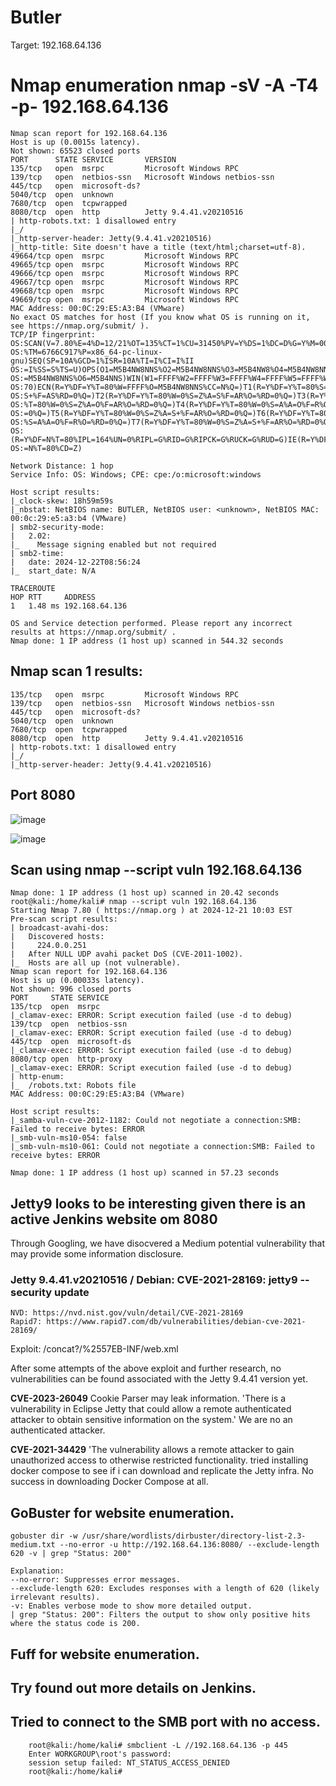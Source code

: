# Butler

Target: 192.168.64.136

# Nmap enumeration nmap -sV -A -T4 -p- 192.168.64.136
    Nmap scan report for 192.168.64.136                                                        
    Host is up (0.0015s latency).                                                              
    Not shown: 65523 closed ports                                                              
    PORT      STATE SERVICE       VERSION                                                      
    135/tcp   open  msrpc         Microsoft Windows RPC                                        
    139/tcp   open  netbios-ssn   Microsoft Windows netbios-ssn                                
    445/tcp   open  microsoft-ds?                                                              
    5040/tcp  open  unknown                                                                    
    7680/tcp  open  tcpwrapped                                                                 
    8080/tcp  open  http          Jetty 9.4.41.v20210516                                       
    | http-robots.txt: 1 disallowed entry                                                      
    |_/
    |_http-server-header: Jetty(9.4.41.v20210516)
    |_http-title: Site doesn't have a title (text/html;charset=utf-8).
    49664/tcp open  msrpc         Microsoft Windows RPC
    49665/tcp open  msrpc         Microsoft Windows RPC
    49666/tcp open  msrpc         Microsoft Windows RPC
    49667/tcp open  msrpc         Microsoft Windows RPC
    49668/tcp open  msrpc         Microsoft Windows RPC
    49669/tcp open  msrpc         Microsoft Windows RPC
    MAC Address: 00:0C:29:E5:A3:B4 (VMware)
    No exact OS matches for host (If you know what OS is running on it, see https://nmap.org/submit/ ).
    TCP/IP fingerprint:
    OS:SCAN(V=7.80%E=4%D=12/21%OT=135%CT=1%CU=31450%PV=Y%DS=1%DC=D%G=Y%M=000C29
    OS:%TM=6766C917%P=x86_64-pc-linux-gnu)SEQ(SP=10A%GCD=1%ISR=10A%TI=I%CI=I%II
    OS:=I%SS=S%TS=U)OPS(O1=M5B4NW8NNS%O2=M5B4NW8NNS%O3=M5B4NW8%O4=M5B4NW8NNS%O5
    OS:=M5B4NW8NNS%O6=M5B4NNS)WIN(W1=FFFF%W2=FFFF%W3=FFFF%W4=FFFF%W5=FFFF%W6=FF
    OS:70)ECN(R=Y%DF=Y%T=80%W=FFFF%O=M5B4NW8NNS%CC=N%Q=)T1(R=Y%DF=Y%T=80%S=O%A=
    OS:S+%F=AS%RD=0%Q=)T2(R=Y%DF=Y%T=80%W=0%S=Z%A=S%F=AR%O=%RD=0%Q=)T3(R=Y%DF=Y
    OS:%T=80%W=0%S=Z%A=O%F=AR%O=%RD=0%Q=)T4(R=Y%DF=Y%T=80%W=0%S=A%A=O%F=R%O=%RD
    OS:=0%Q=)T5(R=Y%DF=Y%T=80%W=0%S=Z%A=S+%F=AR%O=%RD=0%Q=)T6(R=Y%DF=Y%T=80%W=0
    OS:%S=A%A=O%F=R%O=%RD=0%Q=)T7(R=Y%DF=Y%T=80%W=0%S=Z%A=S+%F=AR%O=%RD=0%Q=)U1
    OS:(R=Y%DF=N%T=80%IPL=164%UN=0%RIPL=G%RID=G%RIPCK=G%RUCK=G%RUD=G)IE(R=Y%DFI
    OS:=N%T=80%CD=Z)
    
    Network Distance: 1 hop
    Service Info: OS: Windows; CPE: cpe:/o:microsoft:windows
    
    Host script results:
    |_clock-skew: 18h59m59s
    |_nbstat: NetBIOS name: BUTLER, NetBIOS user: <unknown>, NetBIOS MAC: 00:0c:29:e5:a3:b4 (VMware)
    | smb2-security-mode: 
    |   2.02: 
    |_    Message signing enabled but not required
    | smb2-time: 
    |   date: 2024-12-22T08:56:24
    |_  start_date: N/A
    
    TRACEROUTE
    HOP RTT     ADDRESS
    1   1.48 ms 192.168.64.136
    
    OS and Service detection performed. Please report any incorrect results at https://nmap.org/submit/ .
    Nmap done: 1 IP address (1 host up) scanned in 544.32 seconds

## Nmap scan 1 results:
    135/tcp   open  msrpc         Microsoft Windows RPC                                        
    139/tcp   open  netbios-ssn   Microsoft Windows netbios-ssn                                
    445/tcp   open  microsoft-ds?                                                              
    5040/tcp  open  unknown                                                                    
    7680/tcp  open  tcpwrapped                                                                 
    8080/tcp  open  http          Jetty 9.4.41.v20210516                                       
    | http-robots.txt: 1 disallowed entry                                                      
    |_/
    |_http-server-header: Jetty(9.4.41.v20210516)
    
## Port 8080 
![image](https://github.com/user-attachments/assets/3c70c2f7-dcf9-4851-a86a-2736dcfa0199)

![image](https://github.com/user-attachments/assets/52a631a1-0dfe-4082-a915-dea8619810d1)

## Scan using nmap --script vuln 192.168.64.136
    Nmap done: 1 IP address (1 host up) scanned in 20.42 seconds
    root@kali:/home/kali# nmap --script vuln 192.168.64.136
    Starting Nmap 7.80 ( https://nmap.org ) at 2024-12-21 10:03 EST
    Pre-scan script results:
    | broadcast-avahi-dos: 
    |   Discovered hosts:
    |     224.0.0.251
    |   After NULL UDP avahi packet DoS (CVE-2011-1002).
    |_  Hosts are all up (not vulnerable).
    Nmap scan report for 192.168.64.136
    Host is up (0.00033s latency).
    Not shown: 996 closed ports
    PORT     STATE SERVICE
    135/tcp  open  msrpc
    |_clamav-exec: ERROR: Script execution failed (use -d to debug)
    139/tcp  open  netbios-ssn
    |_clamav-exec: ERROR: Script execution failed (use -d to debug)
    445/tcp  open  microsoft-ds
    |_clamav-exec: ERROR: Script execution failed (use -d to debug)
    8080/tcp open  http-proxy
    |_clamav-exec: ERROR: Script execution failed (use -d to debug)
    | http-enum: 
    |_  /robots.txt: Robots file
    MAC Address: 00:0C:29:E5:A3:B4 (VMware)
    
    Host script results:
    |_samba-vuln-cve-2012-1182: Could not negotiate a connection:SMB: Failed to receive bytes: ERROR
    |_smb-vuln-ms10-054: false
    |_smb-vuln-ms10-061: Could not negotiate a connection:SMB: Failed to receive bytes: ERROR
    
    Nmap done: 1 IP address (1 host up) scanned in 57.23 seconds

## Jetty9 looks to be interesting given there is an active Jenkins website om 8080
Through Googling, we have disocvered a Medium potential vulnerability that may provide some information disclosure.

### Jetty 9.4.41.v20210516 / Debian: CVE-2021-28169: jetty9 -- security update
    NVD: https://nvd.nist.gov/vuln/detail/CVE-2021-28169
    Rapid7: https://www.rapid7.com/db/vulnerabilities/debian-cve-2021-28169/

Exploit: /concat?/%2557EB-INF/web.xml

After some attempts of the above exploit and further research, no vulnerabilities can be found associated with the Jetty 9.4.41 version yet.

**CVE-2023-26049** Cookie Parser may leak information. 'There is a vulnerability in Eclipse Jetty that could allow a remote authenticated attacker to obtain sensitive information on the system.'  We are no an authenticated attacker.

**CVE-2021-34429** 'The vulnerability allows a remote attacker to gain unauthorized access to otherwise restricted functionality.
tried installing docker compose to see if i can download and replicate the Jetty infra. No success in downloading Docker Compose at all.

## GoBuster for website enumeration.
    gobuster dir -w /usr/share/wordlists/dirbuster/directory-list-2.3-medium.txt --no-error -u http://192.168.64.136:8080/ --exclude-length 620 -v | grep "Status: 200"    
    
    Explanation:
    --no-error: Suppresses error messages.
    --exclude-length 620: Excludes responses with a length of 620 (likely irrelevant results).
    -v: Enables verbose mode to show more detailed output.
    | grep "Status: 200": Filters the output to show only positive hits where the status code is 200.

## Fuff for website enumeration.

## Try found out more details on Jenkins.

## Tried to connect to the SMB port with no access.
        root@kali:/home/kali# smbclient -L //192.168.64.136 -p 445
        Enter WORKGROUP\root's password: 
        session setup failed: NT_STATUS_ACCESS_DENIED
        root@kali:/home/kali# 

